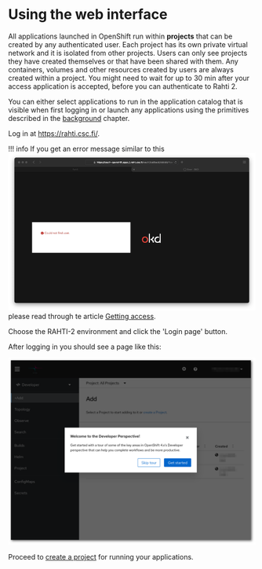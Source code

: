 # Using the web interface

All applications launched in OpenShift run within **projects** that can be
created by any authenticated user. Each project has its own private virtual
network and it is isolated from other projects. Users can only see projects
they have created themselves or that have been shared with them. Any
containers, volumes and other resources created by users are always created
within a project. You might need to wait for up to 30 min after your access application is accepted, before you can 
authenticate to Rahti 2.

You can either select applications to run in the application catalog that is
visible when first logging in or launch any applications using the
primitives described in the [background](../concepts.md) chapter.

Log in at <https://rahti.csc.fi/>.

!!! info
    If you get an error message similar to this  
    ![No access](../../img/openshift_error_no_user.png)  
    please read through te article [Getting access](../access.md).

Choose the RAHTI-2 environment and click the 'Login page' button.

After logging in you should see a page like this:

![OpenShift main page](../../img/openshift_main_page_4.png)

Proceed to [create a project](projects_and_quota.md) for running your applications.
